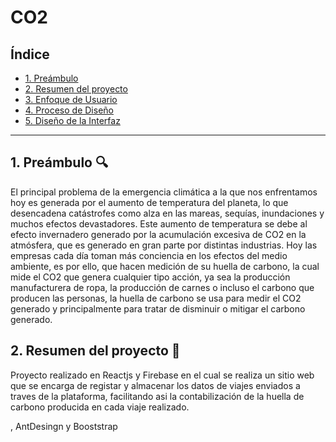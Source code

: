 # CO2

## Índice

* [1. Preámbulo](#1-preámbulo)
* [2. Resumen del proyecto](#2-resumen-del-proyecto)
* [3. Enfoque de Usuario](#3-enfoque-de-usuario)
* [4. Proceso de Diseño](#4-proceso-de-diseño)
* [5. Diseño de la Interfaz](#5-diseño-de-la-interfaz)

***

## 1. Preámbulo :mag:
El principal problema de la emergencia climática a la que nos enfrentamos hoy es generada
por el aumento de temperatura del planeta, lo que desencadena catástrofes como alza en
las mareas, sequías, inundaciones y muchos efectos devastadores. Este aumento de
temperatura se debe al efecto invernadero generado por la acumulación excesiva de CO2
en la atmósfera, que es generado en gran parte por distintas industrias.
Hoy las empresas cada día toman más conciencia en los efectos del medio ambiente, es
por ello, que hacen medición de su huella de carbono, la cual mide el CO2 que genera
cualquier tipo acción, ya sea la producción manufacturera de ropa, la producción de carnes
o incluso el carbono que producen las personas, la huella de carbono se usa para medir el
CO2 generado y principalmente para tratar de disminuir o mitigar el carbono generado.

## 2. Resumen del proyecto :pencil:
Proyecto realizado en Reactjs y Firebase en el cual se realiza un
sitio web que se encarga de registar y almacenar los datos de viajes enviados a traves de la 
plataforma, facilitando asi la contabilización de la huella de carbono producida en cada viaje realizado.


, AntDesingn y Booststrap

